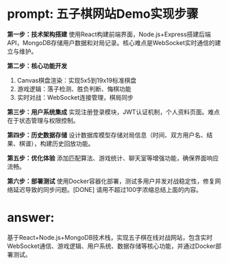 # prompt: **五子棋网站Demo实现步骤**

**第一步：技术架构搭建**
使用React构建前端界面，Node.js+Express搭建后端API，MongoDB存储用户数据和对局记录。核心难点是WebSocket实时通信的建立与维护。

**第二步：核心功能开发**
1. Canvas棋盘渲染：实现5x5到19x19标准棋盘
2. 游戏逻辑：落子检测、胜负判断、悔棋功能
3. 实时对战：WebSocket连接管理，棋局同步

**第三步：用户系统集成**
实现注册登录模块，JWT认证机制，个人资料页面。难点在于状态管理与权限控制。

**第四步：历史数据存储**
设计数据库模型存储对局信息（时间、双方用户名、结果、棋谱），构建历史回放功能。

**第五步：优化体验**
添加匹配算法、游戏统计、聊天室等增强功能，确保界面响应流畅。

**第六步：部署测试**
使用Docker容器化部署，测试多用户并发对战稳定性，修复网络延迟导致的同步问题。[DONE]
请用不超过100字浓缩总结上面的内容。
# answer: 
 基于React+Node.js+MongoDB技术栈，实现五子棋在线对战网站，包含实时WebSocket通信、游戏逻辑、用户系统、数据存储等核心功能，并通过Docker部署测试。
